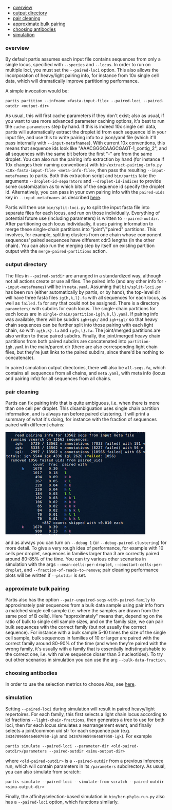   - [overview](#overview)
  - [output directory](#output-directory)
  - [pair cleaning](#pair-cleaning)
  - [approximate bulk pairing](#approximate-bulk-pairing)
  - [choosing antibodies](#choosing-antibodies)
  - [simulation](#simulation)

### overview

By default partis assumes each input file contains sequences from only a single locus, specified with `--species` and `--locus`.
In order to run on multiple loci, you must set the `--paired-loci` option.
This also allows the incorporation of heavy/light pairing info, for instance from 10x single cell data, which will dramatically improve partitioning performance.

A simple invocation would be:
```
partis partition --infname <fasta-input-file> --paired-loci --paired-outdir <output-dir>
```
As usual, this will first cache parameters if they don't exist; also as usual, if you want to use more advanced parameter caching options, it's best to run the `cache-parameters` step by hand.
If this is indeed 10x single cell data, partis will automatically extract the droplet id from each sequence id in your input file, and use this to write pairing info to a json/yaml file (which it'll pass internally with `--input-metafnames`).
With current 10x conventions, this means that sequence ids look like "AAACGGGCAAGCGAGT-1_contig_2", and all sequences with the same bit before the first "-" are from the same droplet.
You can also run the pairing info extraction by hand (for instance if 10x changes their naming conventions) with `bin/extract-pairing-info.py <10x-fasta-input-file> <meta-info-file>`, then pass the resulting `--input-metafnames` to partis.
Both this extraction script and `bin/partis` take the arguments `--droplet-id-separators` and `--droplet-id-indices` to provide some customization as to which bits of the sequence id specify the droplet id.
Alternatively, you can pass in your own pairing info with the `paired-uids` key in `--input-metafnames` as described [here](subcommands.md#input-meta-info).

Partis will then use `bin/split-loci.py` to split the input fasta file into separate files for each locus, and run on those individually.
Everything of potential future use (including parameters) is written to `--paired-outdir`.
After partitioning each locus individually, it uses pairing information to merge these single-chain partitions into "joint"/"paired" partitions.
This involves, for example, splitting clusters from one chain whose component sequences' paired sequences have different cdr3 lengths (in the other chain).
You can also run the merging step by itself on existing partition output with the `merge-paired-partitions` action.

### output directory

The files in `--paired-outdir` are arranged in a standardized way, although not all actions create or use all files.
The paired info (and any other info for `--input-metafnames`) will be in `meta.yaml`.
Assuming that `bin/split-loci.py` has been run (either automatically by partis, or by hand), the top-level dir will have three fasta files `ig{h,k,l}.fa` with all sequences for each locus, as well as `failed.fa` for any that could not be assigned.
There is a directory `parameters/` with subdirs for each locus.
The single-chain partitions for each locus are in `single-chain/partition-ig{h,k,l}.yaml`.
If pairing info was available, there will be subdirs `igh+igk/` and `igh+igl/` so that heavy chain sequences can be further split into those pairing with each light chain, so with `ig{h,k}.fa` and `ig{h,l}.fa`.
The joint/merged partitions are also written to these paired subdirs.
Finally, the joint/merged heavy chain partitions from both paired subdirs are concatenated into `partition-igh.yaml` in the main/parent dir (there are also corresponding light chain files, but they're just links to the paired subdirs, since there'd be nothing to concatenate).

In paired simulation output directories, there will also be `all-seqs.fa`, which contains all sequences from all chains, and `meta.yaml`, with meta info (locus and pairing info) for all sequences from all chains.

### pair cleaning

Partis can fix pairing info that is quite ambiguous, i.e. when there is more than one cell per droplet.
This disambiguation uses single chain partition information, and is always run before paired clustering.
It will print a summary of what it's doing, for instance with the fraction of sequences paired with different chains:

![pair-clean](images/pair-clean.png)

and as always you can turn on `--debug 1` (or `--debug-paired-clustering`) for more detail.
To give a very rough idea of performance, for example with 10 cells per droplet, sequences in families larger than 3 are correctly paired around 80-85% of the time.
You can try various other scenarios in simulation with the args `--mean-cells-per-droplet`,  `--constant-cells-per-droplet`, and `--fraction-of-reads-to-remove`; pair cleaning performance plots will be written if `--plotdir` is set.

### approximate bulk pairing

Partis also has the option `--pair-unpaired-seqs-with-paired-family` to approximately pair sequences from a bulk data sample using pair info from a matched single cell sample (i.e. where the samples are drawn from the same pool of B cells).
Here "approximately" means that, depending on the ratio of bulk to single cell sample sizes, and on the family size, we can pair bulk sequences with the correct family (but not usually the correct sequence).
For instance with a bulk sample 5-10 times the size of the single cell sample, bulk sequences in families of 10 or larger are paired with the correct family around 80-90% of the time (and when they're paired with the wrong family, it's usually with a family that is essentially indistinguishable to the correct one, i.e. with naive sequence closer than 3 nucleotides).
To try out other scenarios in simulation you can use the arg `--bulk-data-fraction`.

### choosing antibodies

In order to use the selection metrics to choose Abs, see [here](subcommands.md#choosing-antibodies).

### simulation

Setting `--paired-loci` during simulation will result in paired heavy/light repertoires.
For each family, this first selects a light chain locus according to k:l fractions `--light-chain-fractions`, then generates a tree to use for both loci, then for each locus simulates a rearrangement event, and finally selects a joint/common uid str for each sequence pair (e.g. `3434789659464607950-igh` and `3434789659464607950-igk`).
For example
```
partis simulate --paired-loci --parameter-dir <old-paired-outdir>/parameters --paired-outdir <simu-output-dir>
```
where `<old-paired-outdir>` is a `--paired-outdir` from a previous inference run, which will contain parameters in its `/parameters` subdirectory.
As usual, you can also simulate from scratch:
```
partis simulate --paired-loci --simulate-from-scratch --paired-outdir <simu-output-dir>
```
Finally, the affinity/selection-based simulation in `bin/bcr-phylo-run.py` also has a `--paired-loci` option, which functions similarly.
